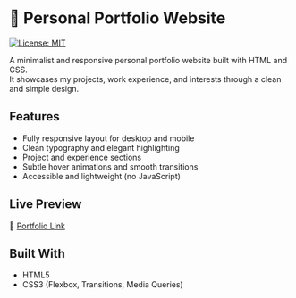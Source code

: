 # 🎨 Personal Portfolio Website

[![License: MIT](https://img.shields.io/badge/License-MIT-yellow.svg)](LICENSE)

A minimalist and responsive personal portfolio website built with HTML and CSS.  
It showcases my projects, work experience, and interests through a clean and simple design.

## Features

- Fully responsive layout for desktop and mobile
- Clean typography and elegant highlighting
- Project and experience sections
- Subtle hover animations and smooth transitions
- Accessible and lightweight (no JavaScript)

## Live Preview

🌄 [Portfolio Link](https://anshramanath.github.io/personal-portfolio-website)

## Built With

- HTML5
- CSS3 (Flexbox, Transitions, Media Queries)
